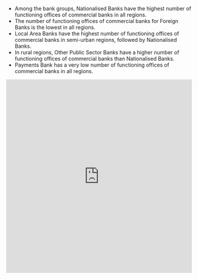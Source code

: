 - Among the bank groups, Nationalised Banks have the highest number of 
   functioning offices of commercial banks in all regions.
  - The number of functioning offices of commercial banks for Foreign Banks is the  lowest in all regions.    
  - Local Area Banks have the highest number of functioning offices of commercial banks in semi-urban regions, followed by Nationalised    Banks.    
   - In rural regions, Other Public Sector Banks have a higher number of functioning offices of commercial banks than Nationalised Banks.    
  -  Payments Bank has a very low number of functioning offices of commercial banks in all regions.

<iframe id="igraph" scrolling="no" style="border:none;" seamless="seamless" src="https://chart-studio.plotly.com/~srkc95/60" height="525" width="100%"></iframe>




